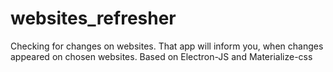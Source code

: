 # websites_refresher
Checking for changes on websites. That app will inform you, when changes appeared on chosen websites. Based on Electron-JS and Materialize-css 
